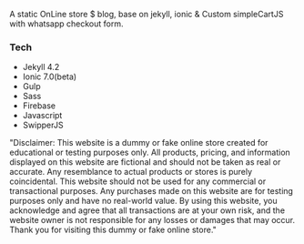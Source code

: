 A static OnLine store $ blog, base on jekyll, ionic & Custom simpleCartJS with whatsapp checkout form.

### Tech

 - Jekyll 4.2
 - Ionic 7.0(beta)
 - Gulp
 - Sass
 - Firebase
 - Javascript
 - SwipperJS



"Disclaimer: This website is a dummy or fake online store created for educational or testing purposes only. All products, pricing, and information displayed on this website are fictional and should not be taken as real or accurate. Any resemblance to actual products or stores is purely coincidental. This website should not be used for any commercial or transactional purposes. Any purchases made on this website are for testing purposes only and have no real-world value. By using this website, you acknowledge and agree that all transactions are at your own risk, and the website owner is not responsible for any losses or damages that may occur. Thank you for visiting this dummy or fake online store."
